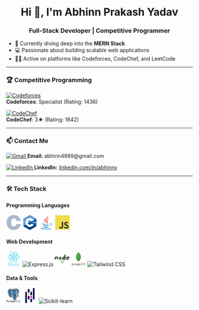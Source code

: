 <h1 align="center">Hi 👋, I'm Abhinn Prakash Yadav</h1>
<h3 align="center">Full-Stack Developer | Competitive Programmer</h3>

- 🌱 Currently diving deep into the **MERN Stack**  
- 💻 Passionate about building scalable web applications  
- 👨‍💻 Active on platforms like Codeforces, CodeChef, and LeetCode  

---

### 🏆 Competitive Programming

<p>
  <a href="https://codeforces.com/profile/abhinn14" target="_blank">
    <img src="https://upload.wikimedia.org/wikipedia/commons/4/43/Codeforces_Logo.png" alt="Codeforces" width="120"/>
  </a><br/>
  <strong>Codeforces</strong>: Specialist (Rating: 1436)
</p>

<p>
  <a href="https://www.codechef.com/users/abhinn14" target="_blank">
    <img src="https://i.imgur.com/IsC9WfD.png" alt="CodeChef" width="120"/>
  </a><br/>
  <strong>CodeChef</strong>: 3★ (Rating: 1642)
</p>

---

### 📫 Contact Me

<p>
  <a href="mailto:abhinn4869@gmail.com">
    <img src="https://upload.wikimedia.org/wikipedia/commons/4/4e/Gmail_Icon.png" alt="Gmail" width="25" />
  </a>
  <strong>Email:</strong> abhinn4869@gmail.com
</p>

<p>
  <a href="https://linkedin.com/in/abhinny" target="_blank">
    <img src="https://cdn.jsdelivr.net/gh/devicons/devicon/icons/linkedin/linkedin-original.svg" alt="LinkedIn" width="25" />
  </a>
  <strong>LinkedIn:</strong> <a href="https://linkedin.com/in/abhinny">linkedin.com/in/abhinny</a>
</p>

---

### 🛠️ Tech Stack

#### Programming Languages
<p>
  <img src="https://raw.githubusercontent.com/devicons/devicon/master/icons/c/c-original.svg" alt="C" width="40" height="40"/>
  <img src="https://raw.githubusercontent.com/devicons/devicon/master/icons/cplusplus/cplusplus-original.svg" alt="C++" width="40" height="40"/>
  <img src="https://raw.githubusercontent.com/devicons/devicon/master/icons/java/java-original.svg" alt="Java" width="40" height="40"/>
  <img src="https://raw.githubusercontent.com/devicons/devicon/master/icons/javascript/javascript-original.svg" alt="JavaScript" width="40" height="40"/>
</p>

#### Web Development
<p>
  <img src="https://raw.githubusercontent.com/devicons/devicon/master/icons/react/react-original-wordmark.svg" alt="React" width="40" height="40"/>
  <img src="https://upload.wikimedia.org/wikipedia/commons/6/64/Expressjs.png" alt="Express.js" width="60" height="40" />
  <img src="https://raw.githubusercontent.com/devicons/devicon/master/icons/nodejs/nodejs-original-wordmark.svg" alt="Node.js" width="40" height="40"/>
  <img src="https://raw.githubusercontent.com/devicons/devicon/master/icons/mongodb/mongodb-original-wordmark.svg" alt="MongoDB" width="40" height="40"/>
  <img src="https://www.vectorlogo.zone/logos/tailwindcss/tailwindcss-icon.svg" alt="Tailwind CSS" width="40" height="40"/>
</p>

#### Data & Tools
<p>
  <img src="https://raw.githubusercontent.com/devicons/devicon/master/icons/postgresql/postgresql-original-wordmark.svg" alt="PostgreSQL" width="40" height="40"/>
  <img src="https://raw.githubusercontent.com/devicons/devicon/master/icons/pandas/pandas-original.svg" alt="Pandas" width="40" height="40"/>
  <img src="https://upload.wikimedia.org/wikipedia/commons/0/05/Scikit_learn_logo_small.svg" alt="Scikit-learn" width="40" height="40"/>
</p>
